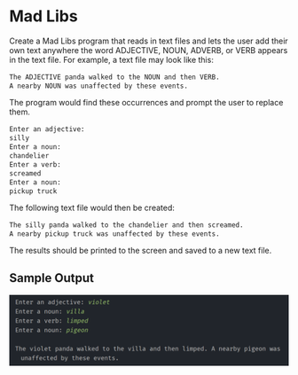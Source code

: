 # Mad Libs
Create a Mad Libs program that reads in text files and lets the user add their own text anywhere the word ADJECTIVE, NOUN, ADVERB, or VERB appears in the text file. For example, a text file may look like this:

```
The ADJECTIVE panda walked to the NOUN and then VERB. 
A nearby NOUN was unaffected by these events.
```

The program would find these occurrences and prompt the user to replace them.

```
Enter an adjective:
silly
Enter a noun:
chandelier
Enter a verb:
screamed
Enter a noun:
pickup truck
```

The following text file would then be created:

```
The silly panda walked to the chandelier and then screamed. 
A nearby pickup truck was unaffected by these events.
```

The results should be printed to the screen and saved to a new text file.

## Sample Output
<p align=center>
  <img src=./sample_output.png alt=sample console output>
</p>
